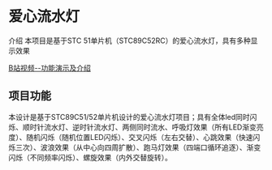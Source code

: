 # 爱心流水灯

介绍
本项目是基于STC 51单片机（STC89C52RC）的爱心流水灯，具有多种显示效果

[B站视频--功能演示及介绍](https://www.bilibili.com/video/BV14DdNYzEGN/?share_source=copy_web&vd_source=6d79e808b79a669fce19cad4952ed2be)

## 项目功能

本设计是基于STC89C51/52单片机设计的爱心流水灯项目；具有全体led同时闪烁、顺时针流水灯、逆时针流水灯、两侧同时流水、呼吸灯效果（所有LED渐变亮度）、随机闪烁（随机位置LED闪烁）、交叉闪烁（左右交替）、心跳效果（快速闪烁三次）、波浪效果（从中心向四周扩散）、跑马灯效果（四端口循环追逐）、渐变闪烁（不同频率闪烁）、螺旋效果（内外交替旋转）。
